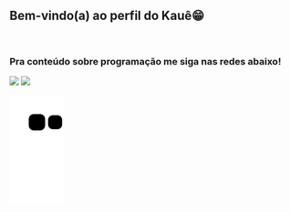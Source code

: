 ## Bem-vindo(a) ao perfil do Kauê😁

 <br>
 
  ### Pra conteúdo sobre programação me siga nas redes abaixo!
 
<div> 
  <a href="https://www.youtube.com/channel/UC8H2w9GuZqb4GqWXk4_mKTg" target="_blank"> <img src="https://img.shields.io/badge/YouTube-FF0000?style=for-the-badge&logo=youtube&logoColor=white" target="_blank"></a>
  <a href="https://instagram.com/dev.kaue_" target="_blank"><img src="https://img.shields.io/badge/-Instagram-%23E4405F?style=for-the-badge&logo=instagram&logoColor=white" target="_blank"></a>
 
  ![Snake animation](https://github.com/Kaue-Mota/Kaue-Mota/blob/output/github-contribution-grid-snake.svg)

</div>
